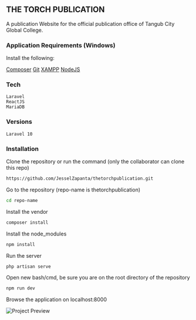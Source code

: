 ## THE TORCH PUBLICATION

A publication Website for the official publication office of Tangub City Global College.

### Application Requirements (Windows)
Install the following:

<a href="https://getcomposer.org/">Composer</a>
<a href="https://git-scm.com/">Git</a>
<a href="https://www.apachefriends.org/download.html">XAMPP</a>
<a href="https://nodejs.org/en">NodeJS</a>

### Tech 
    Laravel
    ReactJS
    MariaDB

### Versions
    Laravel 10

### Installation

Clone the repository or run the command (only the collaborator can clone this repo)
```bash    
https://github.com/JesselZapanta/thetorchpublication.git
```

Go to the repository (repo-name is thetorchpublication)
```bash
cd repo-name
```

Install the vendor
```bash
composer install
```

Install the node_modules
```bash
npm install
```

Run the server
```bash
php artisan serve
```

Open new bash/cmd, be sure you are on the root directory of the repository
```bash
npm run dev
```

Browse the application on localhost:8000

![Project Preview](./images/screenshot.png)

